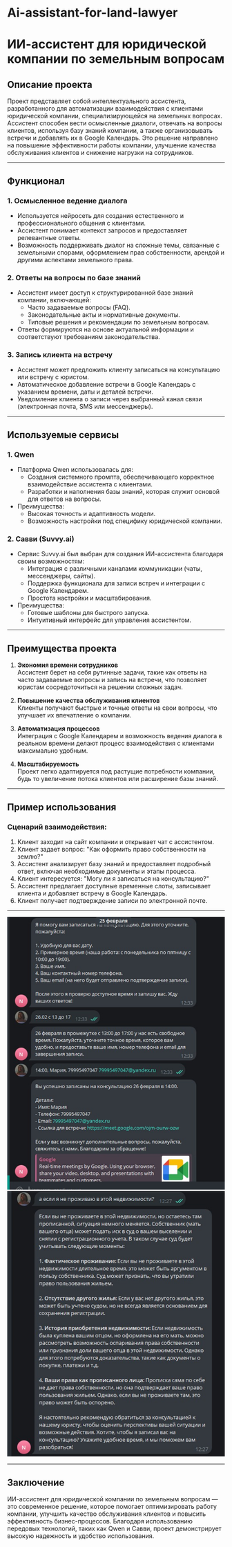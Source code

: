 # Ai-assistant-for-land-lawyer
# ИИ-ассистент для юридической компании по земельным вопросам

## Описание проекта
Проект представляет собой интеллектуального ассистента, разработанного для автоматизации взаимодействия с клиентами юридической компании, специализирующейся на земельных вопросах. Ассистент способен вести осмысленные диалоги, отвечать на вопросы клиентов, используя базу знаний компании, а также организовывать встречи и добавлять их в Google Календарь. Это решение направлено на повышение эффективности работы компании, улучшение качества обслуживания клиентов и снижение нагрузки на сотрудников.

---

## Функционал

### 1. **Осмысленное ведение диалога**
   - Используется нейросеть для создания естественного и профессионального общения с клиентами.
   - Ассистент понимает контекст запросов и предоставляет релевантные ответы.
   - Возможность поддерживать диалог на сложные темы, связанные с земельными спорами, оформлением прав собственности, арендой и другими аспектами земельного права.

### 2. **Ответы на вопросы по базе знаний**
   - Ассистент имеет доступ к структурированной базе знаний компании, включающей:
     - Часто задаваемые вопросы (FAQ).
     - Законодательные акты и нормативные документы.
     - Типовые решения и рекомендации по земельным вопросам.
   - Ответы формируются на основе актуальной информации и соответствуют требованиям законодательства.

### 3. **Запись клиента на встречу**
   - Ассистент может предложить клиенту записаться на консультацию или встречу с юристом.
   - Автоматическое добавление встречи в Google Календарь с указанием времени, даты и деталей встречи.
   - Уведомление клиента о записи через выбранный канал связи (электронная почта, SMS или мессенджеры).

---

## Используемые сервисы

### 1. **Qwen**
   - Платформа Qwen использовалась для:
     - Создания системного промпта, обеспечивающего корректное взаимодействие ассистента с клиентами.
     - Разработки и наполнения базы знаний, которая служит основой для ответов на вопросы.
   - Преимущества:
     - Высокая точность и адаптивность модели.
     - Возможность настройки под специфику юридической компании.

### 2. **Савви (Suvvy.ai)**
   - Сервис Suvvy.ai был выбран для создания ИИ-ассистента благодаря своим возможностям:
     - Интеграция с различными каналами коммуникации (чаты, мессенджеры, сайты).
     - Поддержка функционала для записи встреч и интеграции с Google Календарем.
     - Простота настройки и масштабирования.
   - Преимущества:
     - Готовые шаблоны для быстрого запуска.
     - Интуитивный интерфейс для управления ассистентом.

---

## Преимущества проекта

1. **Экономия времени сотрудников**  
   Ассистент берет на себя рутинные задачи, такие как ответы на часто задаваемые вопросы и запись на встречи, что позволяет юристам сосредоточиться на решении сложных задач.

2. **Повышение качества обслуживания клиентов**  
   Клиенты получают быстрые и точные ответы на свои вопросы, что улучшает их впечатление о компании.

3. **Автоматизация процессов**  
   Интеграция с Google Календарем и возможность ведения диалога в реальном времени делают процесс взаимодействия с клиентами максимально удобным.

4. **Масштабируемость**  
   Проект легко адаптируется под растущие потребности компании, будь то увеличение потока клиентов или расширение базы знаний.

---

## Пример использования

### Сценарий взаимодействия:
1. Клиент заходит на сайт компании и открывает чат с ассистентом.
2. Клиент задает вопрос: "Как оформить право собственности на землю?"
3. Ассистент анализирует базу знаний и предоставляет подробный ответ, включая необходимые документы и этапы процесса.
4. Клиент интересуется: "Могу ли я записаться на консультацию?"
5. Ассистент предлагает доступные временные слоты, записывает клиента и добавляет встречу в Google Календарь.
6. Клиент получает подтверждение записи по электронной почте.

---

![Запись на консультацию](https://github.com/usolmary/Ai-assistant-for-land-lawyer/blob/main/Screenshot_2.jpg?raw=true)
![Диалог](https://github.com/usolmary/Ai-assistant-for-land-lawyer/blob/main/Screenshot_3.jpg?raw=true)

---

## Заключение
ИИ-ассистент для юридической компании по земельным вопросам — это современное решение, которое помогает оптимизировать работу компании, улучшить качество обслуживания клиентов и повысить эффективность бизнес-процессов. Благодаря использованию передовых технологий, таких как Qwen и Савви, проект демонстрирует высокую надежность и удобство использования.
